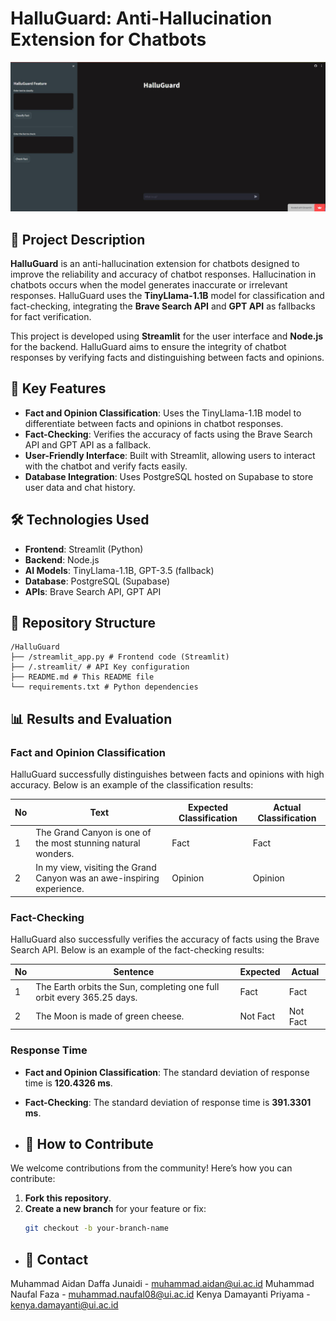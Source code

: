 # HalluGuard: Anti-Hallucination Extension for Chatbots

![HalluGuard Logo](https://github.com/aidandf29/HalluGuard/blob/main/HalluGuard.jpg)

## 📝 Project Description

**HalluGuard** is an anti-hallucination extension for chatbots designed to improve the reliability and accuracy of chatbot responses. Hallucination in chatbots occurs when the model generates inaccurate or irrelevant responses. HalluGuard uses the **TinyLlama-1.1B** model for classification and fact-checking, integrating the **Brave Search API** and **GPT API** as fallbacks for fact verification.

This project is developed using **Streamlit** for the user interface and **Node.js** for the backend. HalluGuard aims to ensure the integrity of chatbot responses by verifying facts and distinguishing between facts and opinions.

## 🚀 Key Features

- **Fact and Opinion Classification**: Uses the TinyLlama-1.1B model to differentiate between facts and opinions in chatbot responses.
- **Fact-Checking**: Verifies the accuracy of facts using the Brave Search API and GPT API as a fallback.
- **User-Friendly Interface**: Built with Streamlit, allowing users to interact with the chatbot and verify facts easily.
- **Database Integration**: Uses PostgreSQL hosted on Supabase to store user data and chat history.

## 🛠️ Technologies Used

- **Frontend**: Streamlit (Python)
- **Backend**: Node.js
- **AI Models**: TinyLlama-1.1B, GPT-3.5 (fallback)
- **Database**: PostgreSQL (Supabase)
- **APIs**: Brave Search API, GPT API

## 📂 Repository Structure
```
/HalluGuard
├── /streamlit_app.py # Frontend code (Streamlit)
├── /.streamlit/ # API Key configuration
├── README.md # This README file
└── requirements.txt # Python dependencies
```

## 📊 Results and Evaluation

### Fact and Opinion Classification
HalluGuard successfully distinguishes between facts and opinions with high accuracy. Below is an example of the classification results:

| No | Text                                                                 | Expected Classification | Actual Classification |
|----|----------------------------------------------------------------------|-------------------------|-----------------------|
| 1  | The Grand Canyon is one of the most stunning natural wonders.        | Fact                    | Fact                  |
| 2  | In my view, visiting the Grand Canyon was an awe-inspiring experience.| Opinion                 | Opinion               |

### Fact-Checking
HalluGuard also successfully verifies the accuracy of facts using the Brave Search API. Below is an example of the fact-checking results:

| No | Sentence                                                                 | Expected | Actual |
|----|--------------------------------------------------------------------------|----------|--------|
| 1  | The Earth orbits the Sun, completing one full orbit every 365.25 days.   | Fact     | Fact   |
| 2  | The Moon is made of green cheese.                                        | Not Fact | Not Fact |

### Response Time
- **Fact and Opinion Classification**: The standard deviation of response time is **120.4326 ms**.
- **Fact-Checking**: The standard deviation of response time is **391.3301 ms**.

- ## 🤝 How to Contribute

We welcome contributions from the community! Here’s how you can contribute:

1. **Fork this repository**.
2. **Create a new branch** for your feature or fix:
   ```bash
   git checkout -b your-branch-name

- ## 🤝 Contact
Muhammad Aidan Daffa Junaidi - muhammad.aidan@ui.ac.id
Muhammad Naufal Faza - muhammad.naufal08@ui.ac.id
Kenya Damayanti Priyama - kenya.damayanti@ui.ac.id
